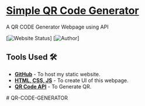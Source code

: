 # <a href="https://vinodjangid07.github.io/Social-App" target="_blank">Simple QR Code Generator</a>
<p align="justify">A QR CODE Generator Webpage using API</p>


[![Website Status](https://img.shields.io/badge/Website%20Status-Online-green)]
[![Author](https://img.shields.io/badge/Author-Abhinavgupta-purple.svg)]

 



## Tools Used 🛠️
* [<b>GitHub</b>](https://github.com/) - To host my static website.
* [<b>HTML, CSS, JS</b>](https://www.w3schools.com/css/default.asp) - To create UI of this webpage.
* [<b>QR Code API</b>](https://goqr.me/api/) - To Generate QR.


#   Q R - C O D E - G E N E R A T O R  
 